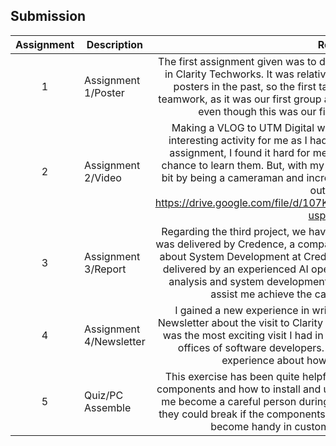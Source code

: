 ## Submission
| Assignment | Description  | Reflection |
| :-----: |  ------ | :-----: | 
| 1 | Assignment 1/Poster | The first assignment given was to design a poster about a virtual industrial talk in Clarity Techworks. It was relatively easy for me since I've finished a lot of posters in the past, so the first task is straightforward in general. For our teamwork, as it was our first group assignment, we managed to work as a unit, even though this was our first time being together as a group.  | 
| 2 | Assignment 2/Video | Making a VLOG to UTM Digital was our second assignment, it was a very interesting activity for me as I hadn't gotten a chance to visit it. During this assignment, I found it hard for me to take good videos as I didn’t have any chance to learn them. But, with my friend's help, I managed to improve a little bit by being a cameraman and increasing my video editing skills. Here, check out our video: https://drive.google.com/file/d/107KGWfxdE1pOuQZz7EijTUsEjs5Tp1Zc/view?usp=drive_link | 
| 3 | Assignment 3/Report | Regarding the third project, we have to write a report on an industrial talk that was delivered by Credence, a company I've never heard of. I gained knowledge about System Development at Credence through this presentation, which was delivered by an experienced AI operation. I was able to learn a lot about data analysis and system development via this session, which could potentially assist me achieve the career of my dreams in the future. | 
| 4 | Assignment 4/Newsletter | I gained a new experience in writing a new format of a report which is a Newsletter about the visit to Clarity Techworks located at Sunway Bigbox. This was the most exciting visit I had in my life as I never had a chance to visit the offices of software developers. Thanks to this visit, I gained the gist of experience about how an environment in the office. |
| 5 | Quiz/PC Assemble | This exercise has been quite helpful in teaching me the fundamentals of PC components and how to install and uninstall them. These activities have helped me become a careful person during the assembly and disassembly of PCs as they could break if the components were not handled carefully. Lastly, it could become handy in customizing my PC for playing games. |
